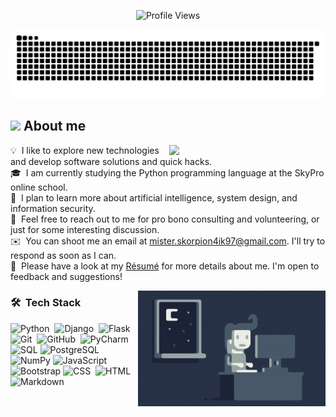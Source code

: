 <p align = "center">
	<img src = "https://komarev.com/ghpvc/?username=medoed777&style=plastic&color=blueviolet" alt = "Profile Views"/>
</p>
<p align = "center">
	<img src = "https://github.com/7oSkaaa/7oSkaaa/blob/output/github-contribution-grid-snake.svg?" alt = "Snake Game"/>
</p>

## <picture><img src = "https://github.com/7oSkaaa/7oSkaaa/blob/main/Images/about_me.gif?raw=true" width = 50px></picture> About me

<picture> <img align="right" src="https://github.com/7oSkaaa/7oSkaaa/blob/main/Images/Right_Side.gif?raw=true" width = 250px></picture>
💡 &nbsp;I like to explore new technologies and develop software solutions and quick hacks.\
🎓 &nbsp;I am currently studying the Python programming language at the SkyPro online school.\
🌱 &nbsp;I plan to learn more about artificial intelligence, system design, and information security.\
💬 &nbsp;Feel free to reach out to me for pro bono consulting and volunteering, or just for some interesting discussion.\
✉️ &nbsp;You can shoot me an email at mister.skorpion4ik97@gmail.com. I'll try to respond as soon as I can.\
📄 &nbsp;Please have a look at my [Résumé]([https://www.adityavsingh.com/resume.html](https://ekaterinburg.hh.ru/resume/e3cf6e29ff0f44f2920039ed1f417735755a30)) for more details about me. I'm open to feedback and suggestions!

<img alt="Night Coding" src="https://raw.githubusercontent.com/AVS1508/AVS1508/master/assets/Night-Coding.gif" align="right"/>

### 🛠 &nbsp;Tech Stack

![Python](https://img.shields.io/badge/-Python-05122A?style=flat&logo=python)&nbsp;
![Django](https://img.shields.io/badge/-Django-05122A?style=flat&logo=django&logoColor=092E20)&nbsp;
![Flask](https://img.shields.io/badge/-Flask-05122A?style=flat&logo=flask)&nbsp;
![Git](https://img.shields.io/badge/-Git-05122A?style=flat&logo=git)&nbsp;
![GitHub](https://img.shields.io/badge/-GitHub-05122A?style=flat&logo=github)&nbsp;
![PyCharm](https://img.shields.io/badge/-PyCharm-05122A?style=flat&logo=pycharm&logoColor=000000)
![SQL](https://img.shields.io/badge/-SQL-003B57?style=flat&logo=sql&logoColor=ffffff)
![PostgreSQL](https://img.shields.io/badge/-PostgreSQL-336791?style=flat&logo=postgresql&logoColor=white)
![NumPy](https://img.shields.io/badge/-NumPy-013243?style=flat&logo=numpy&logoColor=white)
![JavaScript](https://img.shields.io/badge/-JavaScript-05122A?style=flat&logo=javascript)&nbsp;
![Bootstrap](https://img.shields.io/badge/-Bootstrap-05122A?style=flat&logo=bootstrap&logoColor=563D7C)
![CSS](https://img.shields.io/badge/-CSS-05122A?style=flat&logo=CSS3&logoColor=1572B6)&nbsp;
![HTML](https://img.shields.io/badge/-HTML-05122A?style=flat&logo=HTML5)&nbsp;
![Markdown](https://img.shields.io/badge/-Markdown-05122A?style=flat&logo=markdown)
